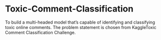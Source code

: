 # Toxic-Comment-Classification
To build a multi-headed model that’s capable of identifying and classifying toxic online comments. The problem statement is chosen from KaggleToxic Comment Classification Challenge.

